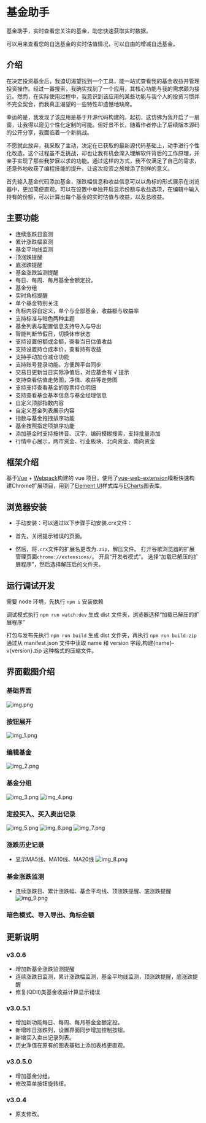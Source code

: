 # 基金助手

基金助手，实时查看您关注的基金，助您快速获取实时数据。

可以用来查看您的自选基金的实时估值情况，可以自由的增减自选基金。

## 介绍

在决定投资基金后，我迫切渴望找到一个工具，能一站式查看我的基金收益并管理投资操作。经过一番搜索，我确实找到了一个应用，其核心功能与我的需求颇为接近。然而，在实际使用过程中，我意识到该应用的某些功能与我个人的投资习惯并不完全契合，而我真正渴望的一些特性却遗憾地缺席。

幸运的是，我发现了该应用是基于开源代码构建的。起初，这仿佛为我开启了一扇窗，让我得以窥见个性化定制的可能。但好景不长，随着作者停止了后续版本源码的公开分享，我面临着一个新挑战。

不愿就此放弃，我采取了主动，决定在已获取的最新源代码基础上，动手进行个性化改造。这个过程虽不乏挑战，却也让我有机会深入理解软件背后的工作原理，并亲手实现了那些我梦寐以求的功能。通过这样的方式，我不仅满足了自己的需求，还意外地收获了编程技能的提升，让这次投资之旅增添了别样的意义。

首先输入基金代码添加基金，涨跌幅信息和收益信息可以以角标的形式展示在浏览器中，更加简便直观。可以在设置中单独开启显示份额与收益选项，在编辑中输入持有的份额，可以计算出每个基金的实时估值与收益，以及总收益。

## 主要功能

- 连续涨跌日监测
- 累计涨跌幅监测
- 基金平均线监测
- 顶涨跌提醒
- 底涨跌提醒
- 基金涨跌监测提醒
- 每日、每周、每月基金金额定投。
- 基金分组
- 实时角标提醒
- 单个基金特别关注
- 角标内容自定义，单个与全部基金，收益额与收益率
- 支持标准与暗色两种主题
- 基金列表与配置信息支持导入与导出
- 智能判断节假日，切换休市状态
- 支持设置份额或金额，查看当日估值收益
- 支持设置持仓成本价，查看持有收益
- 支持手动加仓减仓功能
- 支持账号登录功能，方便跨平台同步
- 交易日更新当日实际净值后，对应基金有 √ 提示
- 支持查看估值走势图，净值、收益等走势图
- 支持支持查看基金的股票持仓明细
- 支持查看基金基本信息与基金经理信息
- 自定义顶部指数内容
- 自定义基金列表展示内容
- 指数与基金拖拽排序功能
- 基金按照指定项排序功能
- 添加基金时支持按拼音、汉字、编码模糊搜索，支持批量添加
- 行情中心展示，两市资金、行业板块、北向资金、南向资金

## 框架介绍

基于[Vue](https://github.com/vuejs/vue) + [Webpack](https://github.com/webpack/webpack)构建的 vue 项目，使用了[vue-web-extension](https://github.com/Kocal/vue-web-extension/tree/v1)模板快速构建Chrome扩展项目，用到了[Element UI](https://github.com/ElemeFE/element)样式库与[ECharts](https://github.com/apache/echarts)图表库。

## 浏览器安装
- 手动安装：可以通过以下步骤手动安装.crx文件：

- 首先，关闭提示错误的页面。
- 然后，将`.crx`文件的扩展名更改为`.zip`，解压文件。
  打开谷歌浏览器的扩展管理页面`chrome://extensions/`。
  开启“开发者模式”。
  选择“加载已解压的扩展程序”，然后选择解压后的文件夹。

## 运行调试开发

需要 node 环境，先执行
`npm i`
安装依赖

调试模式执行
`npm run watch:dev`
生成 dist 文件夹，浏览器选择“加载已解压的扩展程序”

打包与发布先执行
`npm run build`
生成 dist 文件夹，再执行
`npm run build-zip`
通过从 manifest.json 文件中读取 name 和 version 字段,构建{name}-v{version}.zip 这种格式的压缩文件。

## 界面截图介绍
### 基础界面
![img.png](https://gitee.com/ab1324ab/mtfund/raw/master/image/img.png)

### 按钮展开
![img_1.png](https://gitee.com/ab1324ab/mtfund/raw/master/image/img_1.png)

### 编辑基金
![img_2.png](https://gitee.com/ab1324ab/mtfund/raw/master/image/img_2.png)

### 基金分组
![img_3.png](https://gitee.com/ab1324ab/mtfund/raw/master/image/img_3.png)
![img_4.png](https://gitee.com/ab1324ab/mtfund/raw/master/image/img_4.png)

### 定投买入、买入卖出记录
![img_5.png](https://gitee.com/ab1324ab/mtfund/raw/master/image/img_5.png)
![img_6.png](https://gitee.com/ab1324ab/mtfund/raw/master/image/img_6.png)
![img_7.png](https://gitee.com/ab1324ab/mtfund/raw/master/image/img_7.png)

### 涨跌历史记录
- 显示MA5线、MA10线、MA20线
![img_8.png](https://gitee.com/ab1324ab/mtfund/raw/master/image/img_8.png)
### 基金涨跌监测
- 连续涨跌日、累计涨跌幅、基金平均线、顶涨跌提醒、底涨跌提醒
![img_9.png](https://gitee.com/ab1324ab/mtfund/raw/master/image/img_9.png)

### 暗色模式、导入导出、角标金额

## 更新说明

### v3.0.6 
- 增加新基金涨跌监测提醒
- 连续涨跌日监测，累计涨跌幅监测，基金平均线监测，顶涨跌提醒，底涨跌提醒
- 修复(QDII)类基金收益计算显示错误

###  v3.0.5.1
- 增加新功能每日、每周、每月基金金额定投。
- 新增昨日涨跌列，设置界面同步增加控制按钮。
- 新增买入卖出记录列表。
- 历史净值在原有的图表基础上添加表格更直观。

### v3.0.5.0

- 增加基金分组。
- 修改菜单按钮旋转纽。

### v3.0.4

- 原支修改。
